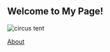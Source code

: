 ## Welcome to My Page!

![circus tent](https://github.com/clown-car.github.io/images/circus.jpg) 

[About](https://github.com/clown-car.github.io/about.md)
